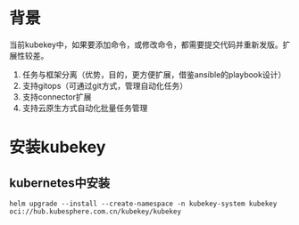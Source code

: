 # 背景
当前kubekey中，如果要添加命令，或修改命令，都需要提交代码并重新发版。扩展性较差。
1. 任务与框架分离（优势，目的，更方便扩展，借鉴ansible的playbook设计）
2. 支持gitops（可通过git方式，管理自动化任务）
3. 支持connector扩展
4. 支持云原生方式自动化批量任务管理

# 安装kubekey
## kubernetes中安装
```shell
helm upgrade --install --create-namespace -n kubekey-system kubekey oci://hub.kubesphere.com.cn/kubekey/kubekey
```
